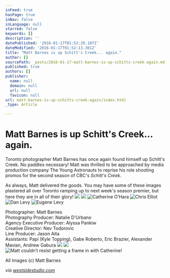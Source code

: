 ```yaml
---
inFeed: true
hasPage: true
inNav: false
inLanguage: null
starred: false
keywords: []
description: ''
datePublished: '2016-01-17T01:52:20.187Z'
dateModified: '2016-01-17T01:52:13.301Z'
title: "Matt Barnes is up Schitt's Creek... again."
author: []
sourcePath: _posts/2016-01-17-matt-barnes-is-up-schitts-creek-again.md
published: true
authors: []
publisher:
  name: null
  domain: null
  url: null
  favicon: null
url: matt-barnes-is-up-schitts-creek-again/index.html
_type: Article

---
```

# Matt Barnes is up Schitt's Creek... again.

Toronto photographer Matt Barnes has once again found himself up Schitt's Creek.  No paddles necessary!  Matt was thrilled to be approached by media production company The Young Astronauts to reprise his role shooting promos for the second season of CBC's _Schitt's Creek_.  

As always, Matt delivered the goods. You may have some of these images plastered all over Toronto ramping up to next week's season premier, but here they are in all of their glory! ![](https://s3-us-west-2.amazonaws.com/the-grid-img/p/b50d1451f73c6d6c218fabd46b7e5a4b4ab43a70.jpg)
![](https://s3-us-west-2.amazonaws.com/the-grid-img/p/eea128d21f36f746e97c918ed1491d30823cad3c.jpg)
![Catherine O’Hara](https://the-grid-user-content.s3-us-west-2.amazonaws.com/4389db08-f6c8-4216-a7cd-df89e9700d40.jpg)
![Chris Elliot](https://s3-us-west-2.amazonaws.com/the-grid-img/p/7c8c2dcace9a56be6a7c0ddf74a870e301347f4f.jpg)
![Dan Levy](https://s3-us-west-2.amazonaws.com/the-grid-img/p/a8b8e5f051cb719f8570f8c5f993dc089869d2d0.jpg)
![Eugene Levy](https://s3-us-west-2.amazonaws.com/the-grid-img/p/85c6f86e0c7981787b69585724a8a403c7a5060e.jpg)

Photographer: Matt Barnes   
Photography Producer: Natalie D'Urbano  
Agency Executive Producer: Alyssa Pankiw  
Creative Director: Nev Todorovic  
Line Producer: Jason Aita  
Assistants: Papi (Kyle Topping), Gabe Roberto, Eric Brazier, Alexander Mavian, Andrew Gabura
![](https://s3-us-west-2.amazonaws.com/the-grid-img/p/8d1d35df03c6907e982953443a2ff93fe810e9da.jpg)
![](https://s3-us-west-2.amazonaws.com/the-grid-img/p/60599d56f1f0daed60396a8810773cec6762f450.jpg)
![Matt couldn’t resist getting a frame in with Catherine!](https://s3-us-west-2.amazonaws.com/the-grid-img/p/502d9a267131af273d56802398e3eeb397dcad7a.jpg)

All Images (c) Matt Barnes

_via [westsidestudio.com][0]_

[0]: http://www.westsidestudio.com/blog/?p=24682